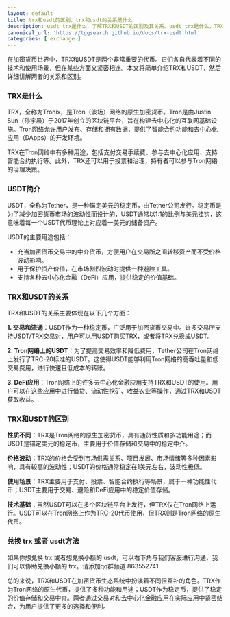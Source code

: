 ```yaml
---
layout: default
title: trx和usdt的区别，trx和usdt的关系是什么
description: usdt trx是什么，了解TRX和USDT的区别及其关系。usdt trx是什么，TRX是Tron网络的原生加密货币，用于支付和智能合约，具有高波动性；USDT是锚定美元的稳定币，广泛用于交易和价值存储，波动性低。两者通过交易对和DeFi应用紧密结合，为用户提供更多选择和便利。探索TRX和USDT在加密货币生态系统中的独特角色和用途。
canonical_url: 'https://tggsearch.github.io/docs/trx-usdt.html'
categories: [ exchange ]
---
```

在加密货币世界中，TRX和USDT是两个非常重要的代币。它们各自代表着不同的技术和使用场景，但在某些方面又紧密相连。本文将简单介绍TRX和USDT，然后详细讲解两者的关系和区别。

### TRX是什么
TRX，全称为Tronix，是Tron（波场）网络的原生加密货币。Tron是由Justin Sun（孙宇晨）于2017年创立的区块链平台，旨在构建去中心化的互联网基础设施。Tron网络允许用户发布、存储和拥有数据，提供了智能合约功能和去中心化应用（DApps）的开发环境。

TRX在Tron网络中有多种用途，包括支付交易手续费、参与去中心化应用、支持智能合约执行等。此外，TRX还可以用于投票和治理，持有者可以参与Tron网络的治理决策。

### USDT简介
USDT，全称为Tether，是一种锚定美元的稳定币，由Tether公司发行。稳定币是为了减少加密货币市场的波动性而设计的，USDT通常以1:1的比例与美元挂钩，这意味着每一个USDT代币理论上对应着一美元的储备资产。

USDT的主要用途包括：
- 充当加密货币交易中的中介货币，方便用户在交易所之间转移资产而不受价格波动影响。
- 用于保护资产价值，在市场剧烈波动时提供一种避险工具。
- 支持各种去中心化金融（DeFi）应用，提供稳定的价值基础。

### TRX和USDT的关系
TRX和USDT的关系主要体现在以下几个方面：

**1. 交易和流通**：USDT作为一种稳定币，广泛用于加密货币交易中。许多交易所支持USDT/TRX交易对，用户可以用USDT购买TRX，或者将TRX兑换成USDT。

**2. Tron网络上的USDT**：为了提高交易效率和降低费用，Tether公司在Tron网络上发行了TRC-20标准的USDT。这使得USDT能够利用Tron网络的高吞吐量和低交易费用，进行快速且低成本的转账。

**3. DeFi应用**：Tron网络上的许多去中心化金融应用支持TRX和USDT的使用。用户可以在这些应用中进行借贷、流动性挖矿、收益农业等操作，通过TRX和USDT获取收益。

### TRX和USDT的区别

**性质不同**：TRX是Tron网络的原生加密货币，具有通货性质和多功能用途；而USDT是锚定美元的稳定币，主要用于价值存储和交易中的稳定中介。

**价格波动**：TRX的价格会受到市场供需关系、项目发展、市场情绪等多种因素影响，具有较高的波动性；USDT的价格通常稳定在1美元左右，波动性极低。

**使用场景**：TRX主要用于支付、投票、智能合约执行等场景，属于一种功能性代币；USDT主要用于交易、避险和DeFi应用中的稳定价值存储。

**技术基础**：虽然USDT可以在多个区块链平台上发行，但TRX仅在Tron网络上运行。USDT可以在Tron网络上作为TRC-20代币使用，但TRX则是Tron网络的原生代币。

### 兑换 trx 或者 usdt方法
如果你想兑换 trx 或者想兑换小额的 usdt，可以右下角与我们客服进行沟通，我们可以协助兑换小额的 trx。请添加qq群频道 863552741

总的来说，TRX和USDT在加密货币生态系统中扮演着不同但互补的角色。TRX作为Tron网络的原生代币，提供了多种功能和用途；USDT作为稳定币，提供了稳定的价值存储和交易中介。两者通过交易对和去中心化金融应用在实际应用中紧密结合，为用户提供了更多的选择和便利。